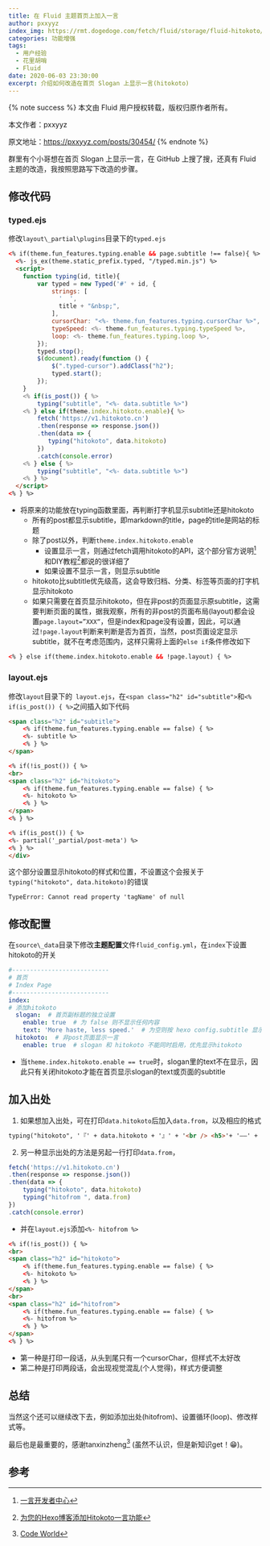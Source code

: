 ```yaml
---
title: 在 Fluid 主题首页上加入一言
author: pxxyyz
index_img: https://rmt.dogedoge.com/fetch/fluid/storage/fluid-hitokoto/cover.png?w=480&fmt=webp
categories: 功能增强
tags:
  - 用户经验
  - 花里胡哨
  - Fluid
date: 2020-06-03 23:30:00
excerpt: 介绍如何改造在首页 Slogan 上显示一言(hitokoto)
---
```


{% note success %}
本文由 Fluid 用户授权转载，版权归原作者所有。

本文作者：pxxyyz

原文地址：<https://pxxyyz.com/posts/30454/>
{% endnote %}

群里有个小哥想在首页 Slogan 上显示一言，在 GitHub 上搜了搜，还真有 Fluid 主题的改造，我按照思路写下改造的步骤。

## 修改代码

### typed.ejs

修改`layout\_partial\plugins`目录下的`typed.ejs`

```html
<% if(theme.fun_features.typing.enable && page.subtitle !== false){ %>
  <%- js_ex(theme.static_prefix.typed, "/typed.min.js") %>
  <script>
    function typing(id, title){
        var typed = new Typed('#' + id, {
            strings: [
              '  ',
              title + "&nbsp;",
            ],
            cursorChar: "<%- theme.fun_features.typing.cursorChar %>",
            typeSpeed: <%- theme.fun_features.typing.typeSpeed %>,
            loop: <%- theme.fun_features.typing.loop %>,
        });
        typed.stop();
        $(document).ready(function () {
            $(".typed-cursor").addClass("h2");
            typed.start();
        });
    }
    <% if(is_post()) { %>
        typing("subtitle", "<%- data.subtitle %>")
    <% } else if(theme.index.hitokoto.enable){ %>
        fetch('https://v1.hitokoto.cn')
        .then(response => response.json())
        .then(data => {
           typing("hitokoto", data.hitokoto)
        })
        .catch(console.error)
    <% } else { %>
        typing("subtitle", "<%- data.subtitle %>")
    <% } %>
  </script>
<% } %>
```

- 将原来的功能放在typing函数里面，再判断打字机显示subtitle还是hitokoto
  - 所有的post都显示subtitle，即markdown的title，page的title是网站的标题
  - 除了post以外，判断`theme.index.hitokoto.enable`
    - 设置显示一言，则通过fetch调用hitokoto的API，这个部分官方说明[^1]和DIY教程[^2]都说的很详细了
    - 如果设置不显示一言，则显示subtitle
  - hitokoto比subtitle优先级高，这会导致归档、分类、标签等页面的打字机显示hitokoto
  - 如果只需要在首页显示hitokoto，但在非post的页面显示原subtitle，这需要判断页面的属性，据我观察，所有的非post的页面布局(layout)都会设置`page.layout=”XXX“`，但是index和page没有设置，因此，可以通过`!page.layout`判断来判断是否为首页，当然，post页面设定显示subtitle，就不在考虑范围内，这样只需将上面的`else if`条件修改如下

```html
<% } else if(theme.index.hitokoto.enable && !page.layout) { %>
```

### layout.ejs

修改`layout`目录下的` layout.ejs`，在`<span class="h2" id="subtitle">`和`<% if(is_post()) { %>`之间插入如下代码

```html
<span class="h2" id="subtitle">
    <% if(theme.fun_features.typing.enable == false) { %>
    <%- subtitle %>
    <% } %>
</span>

<% if(!is_post()) { %>
<br>
<span class="h2" id="hitokoto">
    <% if(theme.fun_features.typing.enable == false) { %>
    <%- hitokoto %>
    <% } %>
</span>
<% } %>

<% if(is_post()) { %>
<%- partial('_partial/post-meta') %>
<% } %>
</div>
```
这个部分设置显示hitokoto的样式和位置，不设置这个会报关于`typing("hitokoto", data.hitokoto)`的错误

```
TypeError: Cannot read property 'tagName' of null
```

## 修改配置

在`source\_data`目录下修改**主题配置**文件`fluid_config.yml`，在`index`下设置hitokoto的开关

```yaml
#---------------------------
# 首页
# Index Page
#---------------------------
index:
# 添加hitokoto
  slogan:  # 首页副标题的独立设置
    enable: true  # 为 false 则不显示任何内容
    text: 'More haste, less speed.'  # 为空则按 hexo config.subtitle 显示
  hitokoto:  # 非post页面显示一言
    enable: true  # slogan 和 hitokoto 不能同时启用，优先显示hitokoto
```

- 当`theme.index.hitokoto.enable == true`时，slogan里的text不在显示，因此只有关闭hitokoto才能在首页显示slogan的text或页面的subtitle

## 加入出处

1. 如果想加入出处，可在打印`data.hitokoto`后加入`data.from`，以及相应的格式

```html
typing("hitokoto", '『' + data.hitokoto + '』' + '<br /> <h5>'+ '——' + '「' + data.from + '」' + '</h5>')
```

2. 另一种显示出处的方法是另起一行打印`data.from`，

```js
fetch('https://v1.hitokoto.cn')
.then(response => response.json())
.then(data => {
    typing("hitokoto", data.hitokoto)
    typing("hitofrom ", data.from)
})
.catch(console.error)
```

- 并在`layout.ejs`添加`<%- hitofrom %>`

```html
<% if(!is_post()) { %>
<br>
<span class="h2" id="hitokoto">
    <% if(theme.fun_features.typing.enable == false) { %>
    <%- hitokoto %>
    <% } %>
</span>
<br>
<span class="h2" id="hitofrom">
    <% if(theme.fun_features.typing.enable == false) { %>
    <%- hitofrom %>
    <% } %>
</span>
<% } %>
```

- 第一种是打印一段话，从头到尾只有一个cursorChar，但样式不太好改
- 第二种是打印两段话，会出现视觉混乱(个人觉得)，样式方便调整

## 总结

当然这个还可以继续改下去，例如添加出处(hitofrom)、设置循环(loop)、修改样式等。

最后也是最重要的，感谢tanxinzheng[^3] (虽然不认识，但是新知识get！😁)。

## 参考

[^1]: [一言开发者中心](https://developer.hitokoto.cn/)
[^2]: [为您的Hexo博客添加Hitokoto一言功能](https://blog.bill.moe/add-hitokoto/)
[^3]: [Code World](http://tanxinzheng.github.io/)

